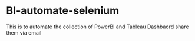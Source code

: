 # BI-automate-selenium
This is to automate the collection of PowerBI and Tableau Dashbaord share them via email
